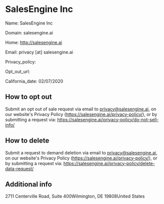 
# SalesEngine Inc

Name: SalesEngine Inc

Domain: salesengine.ai

Home: http://salesengine.ai

Email: privacy [at] salesengine.ai

Privacy_policy: 

Opt_out_url: 

California_date: 02/07/2020



## How to opt out

Submit an opt out of sale request via email to privacy@salesengine.ai, on our website's Privacy Policy (https://salesengine.ai/privacy-policy/), or by submitting a request via: https://salesengine.ai/privacy-policy/do-not-sell-info/

## How to delete

Submit a request to demand deletion via email to privacy@salesengine.ai, on our website's Privacy Policy (https://salesengine.ai/privacy-policy/), or by submitting a request via: https://salesengine.ai/privacy-policy/delete-data-request/

## Additional info



2711 Centerville Road, Suite 400Wilmington, DE 19808United States


